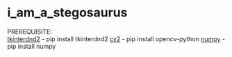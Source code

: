 # i_am_a_stegosaurus

PREREQUISITE:<br />
<a href='https://pypi.org/project/tkinterdnd2/'>tkinterdnd2</a> - pip install tkinterdnd2
<a href='https://pypi.org/project/opencv-python/'>cv2</a> - pip install opencv-python
<a href='https://pypi.org/project/numpy/'>numpy</a> - pip install numpy